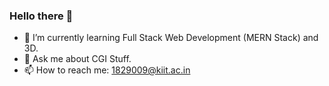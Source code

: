 ### Hello there 👋

- 🌱 I’m currently learning Full Stack Web Development (MERN Stack) and 3D.
- 💬 Ask me about CGI Stuff.
- 📫 How to reach me: 1829009@kiit.ac.in
